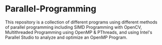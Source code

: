 # Parallel-Programming
This repository is a collection of different programs using different methods of parallel programming including SIMD Programming with OpenCV, 
Multithreaded Programming using OpenMP & PThreads, and using Intel's Parallel Studio to analyze and optimize an OpenMP Program.
